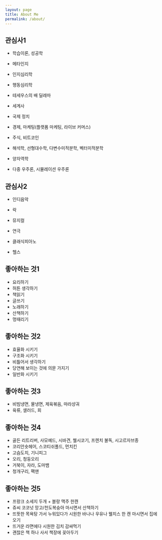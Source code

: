 ```yaml
---
layout: page
title: About Me
permalink: /about/
---
```


## 관심사1
* 학습이론, 성공학
* 메타인지

* 인지심리학
* 행동심리학

* 테세우스의 배 딜레마

* 세계사
* 국제 정치
* 경제, 마케팅(플랫폼 마케팅, 라이브 커머스)
* 주식, 비트코인

* 해석학, 선형대수학, 다변수미적분학, 벡터미적분학
* 양자역학
* 다중 우주론, 시뮬레이션 우주론

## 관심사2
* 인디음악
* 락
* 뮤지컬
* 연극
* 클래식피아노

* 헬스

## 좋아하는 것1
* 요리하기
* 허튼 생각하기
* 책읽기
* 글쓰기
* 노래하기
* 산책하기
* 멍때리기

## 좋아하는 것2
* 효율화 시키기
* 구조화 시키기
* 비틀어서 생각하기
* 당연해 보이는 것에 의문 가지기
* 일반화 시키기

## 좋아하는 것3
* 비빔냉면, 물냉면, 제육볶음, 마라샹궈
* 육류, 샐러드, 회

## 좋아하는 것4
* 골든 리트리버, 사모예드, 시바견, 웰시코기, 프렌치 불독, 시고르자브종
* 코리안숏헤어, 스코티쉬폴드, 먼치킨
* 고슴도치, 기니피그
* 오리, 청둥오리
* 거북이, 자라, 도마뱀
* 청개구리, 팩맨

## 좋아하는 것5
* 프랑크 소세지 두개 + 블랑 맥주 한캔
* 쥬씨 코코넛 망고/천도복숭아 마시면서 산책하기
* 뜨뜻한 목욕탕 가서 누워있다가 시원한 바나나 우유나 웰치스 한 캔 마시면서 집에오기
* 뜨거운 라면에다 시원한 김치 감싸먹기
* 괜찮은 책 하나 사서 책장에 꽂아두기
